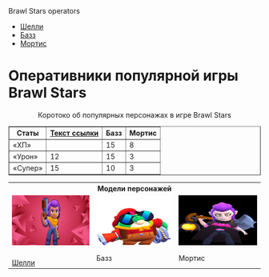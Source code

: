 <HTML>
<head>
Brawl Stars operators
<link rel="stylesheet" href="stile.css">
</head>
<body>
 <ul>
<li><a href="table.htm">Шелли</a></li>
<li><a href="">Базз</a></li>
<li><a href="">Мортис</a></li>
</ul>
<h1>Оперативники популярной игры Brawl Stars</h1>
<p align = "center">
<tr><td>
Коротоко об популярных персонажах в игре Brawl Stars
</td></tr>
  <table border='1' class="sport" ><tr>
<th rowspan="2">Статы</th>
<th rowspan="2"><a href="table.htm">Текст ссылки</a></th>
<th colspan="1">Базз</th>
<th rowspan="2">Мортис</th>
</tr>
<tr>


</tr>
<tr>
<td class="left">&#171;ХП&#187;</td>
<td></td>
<td>15</td>
<td>8</td>

</tr>
<tr>
<td class="left">&#171;Урон&#187;</td>
<td>12</td>
<td>15</td>
<td>3</td>

</tr>
<tr>
<td class="left">&#171;Супер&#187;</td>
<td>15</td>
<td>10</td>
<td>3</td>

</tr>
</table>
<p align = "center">
<table align="center">
<tr>
<th colspan = "3">
Модели персонажей
</th>
</tr>

<tr>
<td class = "picture"><img src = "images/221941987-4839f0db-1736-47d8-8df8-96ad6134aa23.png"width="200" height="100"></a></td>
<td class = "picture"><img src = "images/221942886-6c556538-ab09-4d6a-9b39-d7df89990fc8.png"width="200" height="100">  </td>
<td class = "picture"><img src = "images/изображение.png"width="200" height="100"></td>
</tr>
<tr>
<td><a href="table.html"><br>Шелли</td>     
<td class="note">Базз</td>
<td class="note">Мортис</td>
</tr>
</table>
</p>
<table>
</table>
</body>
</HTML>
